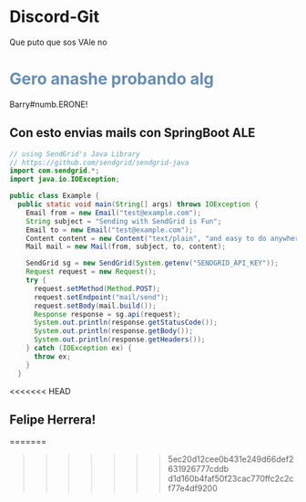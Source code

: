 # Discord-Git
Que puto que sos VAle no

<h1 style="color:#0489"> Gero anashe probando alg</h1>

Barry#numb.ERONE!

## Con esto envias mails con SpringBoot ALE



```java
// using SendGrid's Java Library
// https://github.com/sendgrid/sendgrid-java
import com.sendgrid.*;
import java.io.IOException;

public class Example {
  public static void main(String[] args) throws IOException {
    Email from = new Email("test@example.com");
    String subject = "Sending with SendGrid is Fun";
    Email to = new Email("test@example.com");
    Content content = new Content("text/plain", "and easy to do anywhere, even with Java");
    Mail mail = new Mail(from, subject, to, content);

    SendGrid sg = new SendGrid(System.getenv("SENDGRID_API_KEY"));
    Request request = new Request();
    try {
      request.setMethod(Method.POST);
      request.setEndpoint("mail/send");
      request.setBody(mail.build());
      Response response = sg.api(request);
      System.out.println(response.getStatusCode());
      System.out.println(response.getBody());
      System.out.println(response.getHeaders());
    } catch (IOException ex) {
      throw ex;
    }
  }

```
<<<<<<< HEAD
</div>

## Felipe Herrera!
=======
>>>>>>> 5ec20d12cee0b431e249d66def2631926777cddb
>>>>>>> d1d160b4faf50f23cac770ffc2c2cf77e4df9200

